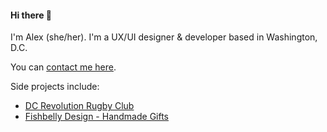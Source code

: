 #### Hi there 👋

I'm Alex (she/her). I'm a UX/UI designer & developer based in Washington, D.C. 

You can [contact me here](https://www.linkedin.com/in/alex-hart-48990a23/).

Side projects include: 
* [DC Revolution Rugby Club](https://www.dcrevolution.com/)
* [Fishbelly Design - Handmade Gifts](https://www.fishbellydesign.com)

